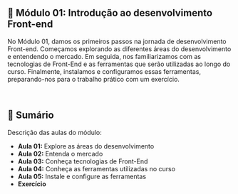 ## 📌 Módulo 01: Introdução ao desenvolvimento Front-end
No Módulo 01, damos os primeiros passos na jornada de desenvolvimento Front-end. Começamos explorando as diferentes áreas do desenvolvimento e entendendo o mercado. Em seguida, nos familiarizamos com as tecnologias de Front-End e as ferramentas que serão utilizadas ao longo do curso. Finalmente, instalamos e configuramos essas ferramentas, preparando-nos para o trabalho prático com um exercício.

<br>

## 📎 Sumário
Descrição das aulas do módulo:
- **Aula 01:** Explore as áreas do desenvolvimento
- **Aula 02:** Entenda o mercado
- **Aula 03:** Conheça tecnologias de Front-End
- **Aula 04:** Conheça as ferramentas utilizadas no curso
- **Aula 05:** Instale e configure as ferramentas
- **Exercício**

<br>